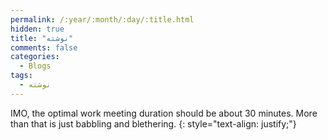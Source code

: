 ```yaml
---
permalink: /:year/:month/:day/:title.html
hidden: true
title: "نوشته"
comments: false
categories:
  - Blogs
tags:
  - نوشته
---
```


IMO, the optimal work meeting duration should be about 30 minutes. More than that is just babbling and blethering.
{: style="text-align: justify;"}
